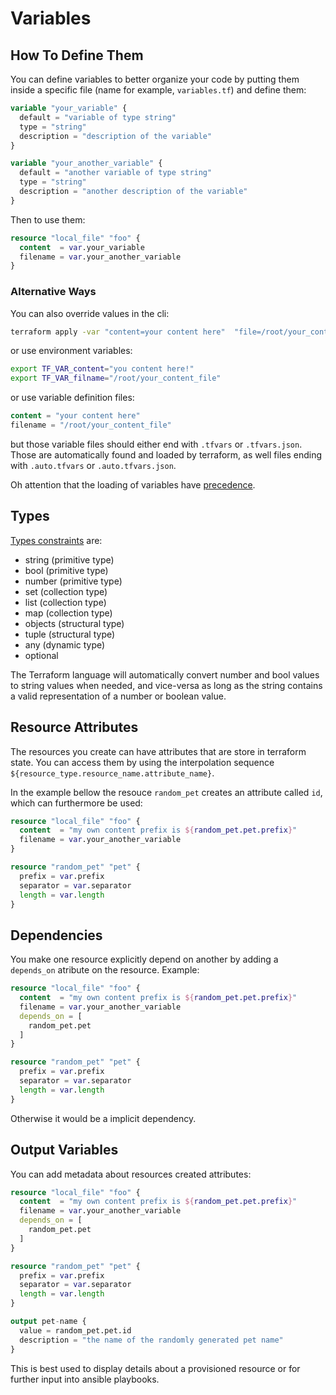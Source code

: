 # Variables

## How To Define Them

You can define variables to better organize your code by putting them
inside a specific file (name for example, `variables.tf`) and define them:

```terraform
variable "your_variable" {
  default = "variable of type string"
  type = "string"
  description = "description of the variable"
}

variable "your_another_variable" {
  default = "another variable of type string"
  type = "string"
  description = "another description of the variable"
}
```

Then to use them:

```terraform
resource "local_file" "foo" {
  content  = var.your_variable
  filename = var.your_another_variable
}
```

### Alternative Ways

You can also override values in the cli:

```bash
terraform apply -var "content=your content here"  "file=/root/your_content_file"
```

or use environment variables:

```bash
export TF_VAR_content="you content here!"
export TF_VAR_filname="/root/your_content_file"
```

or use variable definition files:

```terraform
content = "your content here"
filename = "/root/your_content_file"
```

but those variable files should either end with `.tfvars` or `.tfvars.json`.
Those are automatically found and loaded by terraform, as well files ending
with `.auto.tfvars` or `.auto.tfvars.json`.

Oh attention that the loading of variables have [precedence](https://developer.hashicorp.com/terraform/language/values/variables#variable-definition-precedence).

## Types

[Types constraints](https://developer.hashicorp.com/terraform/language/expressions/type-constraints) are:

- string (primitive type)
- bool (primitive type)
- number (primitive type)
- set (collection type)
- list (collection type)
- map (collection type)
- objects (structural type)
- tuple (structural type)
- any (dynamic type)
- optional

The Terraform language will automatically convert number and bool values
to string values when needed, and vice-versa as long as the string contains
a valid representation of a number or boolean value.

## Resource Attributes

The resources you create can have attributes that are store in terraform state.
You can access them by using the interpolation sequence `${resource_type.resource_name.attribute_name}`.

In the example bellow the resouce `random_pet` creates an attribute called
`id`, which can furthermore be used:

```terraform
resource "local_file" "foo" {
  content  = "my own content prefix is ${random_pet.pet.prefix}"
  filename = var.your_another_variable
}

resource "random_pet" "pet" {
  prefix = var.prefix
  separator = var.separator
  length = var.length
}
```

## Dependencies

You make one resource explicitly depend on another by adding a `depends_on` atribute
on the resource. Example:

```terraform
resource "local_file" "foo" {
  content  = "my own content prefix is ${random_pet.pet.prefix}"
  filename = var.your_another_variable
  depends_on = [
    random_pet.pet
  ]
}

resource "random_pet" "pet" {
  prefix = var.prefix
  separator = var.separator
  length = var.length
}
```

Otherwise it would be a implicit dependency.

## Output Variables

You can add metadata about resources created attributes:

```terraform
resource "local_file" "foo" {
  content  = "my own content prefix is ${random_pet.pet.prefix}"
  filename = var.your_another_variable
  depends_on = [
    random_pet.pet
  ]
}

resource "random_pet" "pet" {
  prefix = var.prefix
  separator = var.separator
  length = var.length
}

output pet-name {
  value = random_pet.pet.id
  description = "the name of the randomly generated pet name"
}
```

This is best used to display details about a provisioned resource
or for further input into ansible playbooks.
